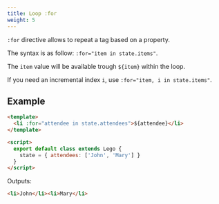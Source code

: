 ```yaml
---
title: Loop :for
weight: 5
---
```


`:for` directive allows to repeat a tag based on a property.

The syntax is as follow: `:for="item in state.items"`.

The `item` value will be available trough `${item}` within the loop.

If you need an incremental index `i`, use `:for="item, i in state.items"`.

## Example

```html
<template>
  <li :for="attendee in state.attendees">${attendee}</li>
</template>

<script>
  export default class extends Lego {
    state = { attendees: ['John', 'Mary'] }
  }
</script>
```

Outputs:

```html
<li>John</li><li>Mary</li>
```
